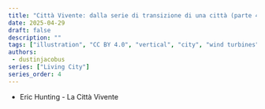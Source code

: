 ```yaml
---
title: "Città Vivente: dalla serie di transizione di una città (parte 4)"
date: 2025-04-29
draft: false
description: ""
tags: ["illustration", "CC BY 4.0", "vertical", "city", "wind turbines", "people", "transport"]
authors:
 - dustinjacobus
series: ["Living City"]
series_order: 4
---
```


- Eric Hunting - La Città Vivente
